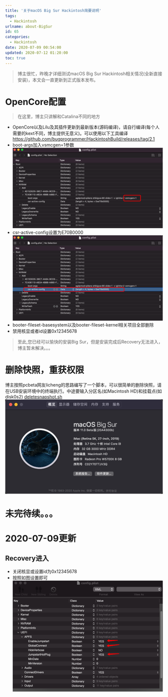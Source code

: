 ```yaml
---
title: '关于macOS Big Sur Hackintosh简要说明'
tags:
  - Hackintosh
urlname: about-BigSur
id: 65
categories:
  - Hackintosh
date: 2020-07-09 00:54:00
updated: 2020-07-12 01:20:00
toc: true
---
```


> 博主很忙，昨晚才详细测试macOS Big Sur Hackintosh相关情况(全新直接安装)，本文会一直更新到正式版本发布。<!--more-->

# OpenCore配置
> 在这里，博主只讲解和Catalina不同的地方

* OpenCore以及Lilu及其插件更新到最新版本(源码编译)，请自行编译(每个人需要的kext不同，博主提供无意义)。可以使用以下工具编译
https://github.com/bugprogrammer/HackintoshBuild/releases/tag/2.1
* boot-args加入vsmcgen=1参数
![](/images/bigsur-1.png)
* csr-active-config设置为E70B0000
![](/images/bigsur-2.png)
* booter-fileset-basesystem以及booter-fileset-kernel相关项目全部删除
* 禁用核显或者id设置0x12345678

> 至此,您已经可以愉快的安装Big Sur，但是安装完成后Recovery无法进入，博主暂未解决。。。

# 删除快照，重获权限
博主按照pcbeta网友licheng的思路编写了一个脚本，可以很简单的删除快照，请在USB安装环境中的终端执行。中途要输入分区名(如Macintosh HD)和挂载点(如disk0s2)
<a href="https://downloads.bugprogrammer.me/shell/deletesnapshot.sh">deletesnapshot.sh</a>
![](/images/bigsur-3.png)

# 未完待续。。。

# 2020-07-09更新
## Recovery进入

* 关闭核显或设置id为0x12345678
* 按照如图设置即可
![](/images/bigsur-4.png)



